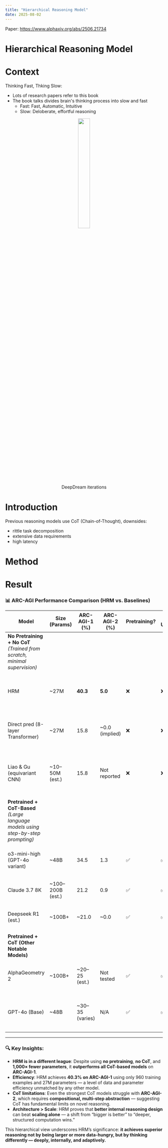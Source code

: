 ```yaml
---
title: "Hierarchical Reasoning Model"
date: 2025-08-02
---
```


Paper: https://www.alphaxiv.org/abs/2506.21734 


# Hierarchical Reasoning Model

# Context


Thinking Fast, Thking Slow:
* Lots of research papers refer to this book
* The book talks divides brain's thinking process into slow and fast
    * Fast: Fast, Automatic, Intuitive
    * Slow: Deloberate, effortful reasoning

<figure style="text-align: center;">
      <img src='https://github.com/damoonsh/DeepDream-Exploration/blob/main/gifs/IM_2_W1_S.gif?raw=true' style='width: auto; height: 30%; '/>
      <figcaption>DeepDream iterations </figcaption>
    </figure>


# Introduction

Previous reasoning models use CoT (Chain-of-Thought), downsides:
- rittle task decomposition
- extensive data requirements
- high latency

# Method

# Result

### 📊 ARC-AGI Performance Comparison (HRM vs. Baselines)

| Model | Size (Params) | ARC-AGI-1 (%) | ARC-AGI-2 (%) | Pretraining? | CoT Used? | Notes |
|-------|---------------|---------------|---------------|-------------|----------|-------|
| **No Pretraining + No CoT** *(Trained from scratch, minimal supervision)* | | | | | |
| HRM | ~27M | **40.3** | **5.0** | ❌ | ❌ | Proposed model; uses hierarchical recurrence, latent reasoning |
| Direct pred (8-layer Transformer) | ~27M | 15.8 | ~0.0 (implied) | ❌ | ❌ | Same size as HRM, but standard architecture fails on hard tasks |
| Liao & Gu (equivariant CNN) | ~10–50M (est.) | 15.8 | Not reported | ❌ | ❌ | Specialized architecture tailored to ARC; hand-designed inductive biases |
| | | | | | | |
| **Pretrained + CoT-Based** *(Large language models using step-by-step prompting)* | | | | | |
| o3-mini-high (GPT-4o variant) | ~48B | 34.5 | 1.3 | ✅ | ✅ | Top CoT model in evaluation; uses 128k context |
| Claude 3.7 8K | ~100–200B (est.) | 21.2 | 0.9 | ✅ | ✅ | Proprietary model; strong CoT capability |
| Deepseek R1 (est.) | ~100B+ | ~21.0 | ~0.0 | ✅ | ✅ | Estimated performance based on plot in paper |
| | | | | | | |
| **Pretrained + CoT (Other Notable Models)** | | | | | |
| AlphaGeometry 2 | ~100B+ | ~20–25 (est.) | Not tested | ✅ | ✅ | Specialized for geometric puzzles, not full ARC-AGI |
| GPT-4o (Base) | ~48B | ~30–35 (varies) | N/A | ✅ | ✅ | Public results vary; performance depends on prompt engineering |

---

### 🔍 Key Insights:

- **HRM is in a different league**: Despite using **no pretraining**, **no CoT**, and **1,000× fewer parameters**, it **outperforms all CoT-based models** on **ARC-AGI-1**.
- **Efficiency**: HRM achieves **40.3% on ARC-AGI-1** using only 960 training examples and 27M parameters — a level of data and parameter efficiency unmatched by any other model.
- **CoT limitations**: Even the strongest CoT models struggle with **ARC-AGI-2**, which requires **compositional, multi-step abstraction** — suggesting CoT has fundamental limits on novel reasoning.
- **Architecture > Scale**: HRM proves that **better internal reasoning design** can beat **scaling alone** — a shift from “bigger is better” to “deeper, structured computation wins.”

This hierarchical view underscores HRM’s significance: **it achieves superior reasoning not by being larger or more data-hungry, but by thinking differently — deeply, internally, and adaptively.**
